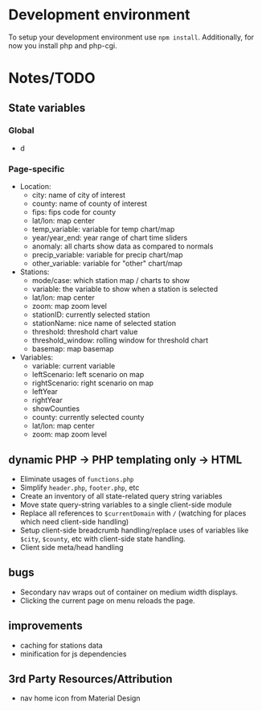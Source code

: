 # Development environment
To setup your development environment use `npm install`. Additionally, for now you install php and php-cgi.

# Notes/TODO
## State variables
### Global

- d

### Page-specific
* Location:
  - city: name of city of interest
  - county: name of county of interest
  - fips: fips code for county
  - lat/lon: map center
  - temp_variable: variable for temp chart/map
  - year/year_end: year range of chart time sliders
  - anomaly: all charts show data as compared to normals
  - precip_variable: variable for precip chart/map
  - other_variable: variable for "other" chart/map
* Stations:
  - mode/case: which station map / charts to show
  - variable: the variable to show when a station is selected
  - lat/lon: map center
  - zoom: map zoom level
  - stationID: currently selected station
  - stationName: nice name of selected station
  - threshold: threshold chart value
  - threshold_window: rolling window for threshold chart
  - basemap: map basemap
* Variables:
  - variable: current variable
  - leftScenario: left scenario on map
  - rightScenario: right scenario on map
  - leftYear
  - rightYear
  - showCounties
  - county: currently selected county
  - lat/lon: map center
  - zoom: map zoom level
  

## dynamic PHP -> PHP templating only -> HTML
- Eliminate usages of `functions.php`
- Simplify `header.php`, `footer.php`, etc
- Create an inventory of all state-related query string variables
- Move state query-string variables to a single client-side module
- Replace all references to `$currentDomain` with `/` (watching for places which need client-side handling)
- Setup client-side breadcrumb handling/replace uses of variables like `$city`, `$county`, etc with client-side state handling.
- Client side meta/head handling

## bugs
- Secondary nav wraps out of container on medium width displays.
- Clicking the current page on menu reloads the page.

## improvements
- caching for stations data
- minification for js dependencies

## 3rd Party Resources/Attribution
- nav home icon from Material Design